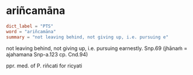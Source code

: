 # ariñcamāna

``` toml
dict_label = "PTS"
word = "ariñcamāna"
summary = "not leaving behind, not giving up, i.e. pursuing e"
```

not leaving behind, not giving up, i.e. pursuing earnestly. Snp.69 (jhānaṁ = ajahamana Snp\-a.123 cp. Cnd.94)

ppr. med. of P. riñcati for ricyati

